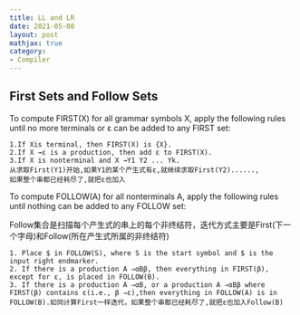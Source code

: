 ```yaml
---
title: LL and LR
date: 2021-05-08
layout: post
mathjax: true
category:
- Compiler
---
```

## First Sets and Follow Sets

To compute FIRST(X) for all grammar symbols X, apply the following rules until no more terminals or ε can be added to any FIRST set:

````
1.If Xis terminal, then FIRST(X) is {X}.
2.If X →ε is a production, then add ε to FIRST(X).
3.If X is nonterminal and X →Y1 Y2 ... Yk. 
从求取First(Y1)开始,如果Y1的某个产生式有ε,就继续求取First(Y2)......,
如果整个串都已经耗尽了,就把ε也加入
````

To compute FOLLOW(A) for all nonterminals A, apply the following rules until nothing can be added to any FOLLOW set:

Follow集合是扫描每个产生式的串上的每个非终结符，迭代方式主要是First(下一个字母)和Follow(所在产生式所属的非终结符)

````
1. Place $ in FOLLOW(S), where S is the start symbol and $ is the input right endmarker.
2. If there is a production A ⇒αΒβ, then everything in FIRST(β), except for ε, is placed in FOLLOW(B).
3. If there is a production A ⇒αΒ, or a production A ⇒αΒβ where FIRST(β) contains ε(i.e., β ⇒ε),then everything in FOLLOW(A) is in FOLLOW(B).如同计算First一样迭代，如果整个串都已经耗尽了,就把ε也加入Follow(B)
````